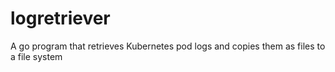 # logretriever
A go program that retrieves Kubernetes pod logs and copies them as files to a file system
